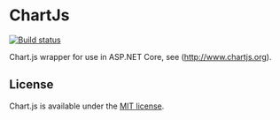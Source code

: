 # ChartJs
[![Build status](https://ci.appveyor.com/api/projects/status/v2bva9w2a84vpkoa/branch/master?svg=true)](https://ci.appveyor.com/project/jamiewest/chartjs/branch/master)

Chart.js wrapper for use in ASP.NET Core, see (http://www.chartjs.org).

## License

Chart.js is available under the [MIT license](http://opensource.org/licenses/MIT).